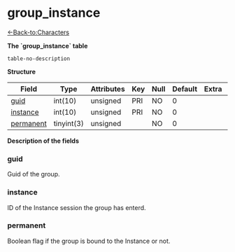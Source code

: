 # group\_instance

[<-Back-to:Characters](database-characters.md)

**The \`group\_instance\` table**

`table-no-description`

**Structure**

| Field          | Type       | Attributes | Key | Null | Default | Extra | Comment |
|----------------|------------|------------|-----|------|---------|-------|---------|
| [guid][1]      | int(10)    | unsigned   | PRI | NO   | 0       |       |         |
| [instance][2]  | int(10)    | unsigned   | PRI | NO   | 0       |       |         |
| [permanent][3] | tinyint(3) | unsigned   |     | NO   | 0       |       |         |

[1]: #guid
[2]: #instance
[3]: #permanent

**Description of the fields**

### guid

Guid of the group.

### instance

ID of the Instance session the group has enterd.

### permanent

Boolean flag if the group is bound to the Instance or not.
